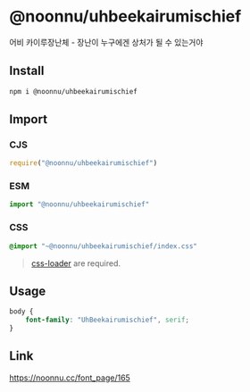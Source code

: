 # @noonnu/uhbeekairumischief
어비 카이루장난체 - 장난이 누구에겐 상처가 될 수 있는거야

## Install
```sh
npm i @noonnu/uhbeekairumischief
```
## Import
### CJS
```js
require("@noonnu/uhbeekairumischief")
```
### ESM
```js
import "@noonnu/uhbeekairumischief"
```
### CSS 
```css
@import "~@noonnu/uhbeekairumischief/index.css"
```
> [css-loader](https://github.com/webpack-contrib/css-loader) are required.

## Usage
```css
body {
    font-family: "UhBeekairumischief", serif;
}
```

## Link
https://noonnu.cc/font_page/165